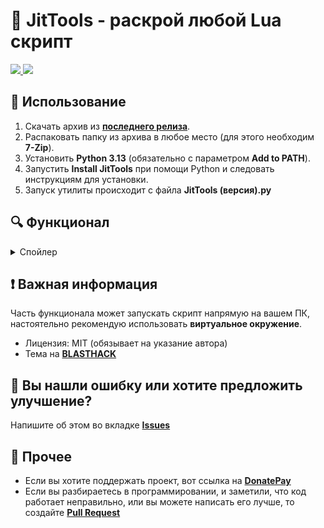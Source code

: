 # 🌙 JitTools - раскрой любой Lua скрипт

<a aria-label="release" href="https://github.com/untitled-1111/JitTools/releases">
    <img src="https://img.shields.io/github/v/release/untitled-1111/JitTools?style=for-the-badge&labelColor=%23262626&color=%23212121">
    <img src="https://img.shields.io/github/downloads/untitled-1111/JitTools/total?style=for-the-badge&labelColor=%23262626&color=%23212121">
</a>

## 🚀 Использование

1. Скачать архив из **[последнего релиза](https://github.com/untitled-1111/JitTools/releases/latest)**.
2. Распаковать папку из архива в любое место (для этого необходим **7-Zip**).
3. Установить **Python 3.13** (обязательно с параметром **Add to PATH**).
4. Запустить **Install JitTools** при помощи Python и следовать инструкциям для установки.
5. Запуск утилиты происходит с файла **JitTools (версия).py**

## 🔍 Функционал

<details>
  <summary>Спойлер</summary>

- Декомпиляция
    - [x] [LuaJIT Fork](https://www.blast.hk/threads/221567)
    - [x] Python Fork

- Анпротектор
    - [x] [Unprot v2.1](https://www.blast.hk/threads/221567/post-1559984)

- Запуск кода
  - [x] [Moonsec Dumper](https://t.me/quesada_main)
  - [x] [Hook Obfuscation](https://www.blast.hk/threads/127048)
  - [x] [Lua Debugger](https://www.blast.hk/threads/46138)
  - [x] [XOR Unpacker](https://github.com/Gork3m/filesecuring-xor-unpacker)

- Деобфускаторы
  - [x] [Base64 Deobfuscator](http://lua-users.org/wiki/BaseSixtyFour)
  - [x] [Shit Deobfuscator](https://www.blast.hk/threads/173002/#post-1285137)

- Компиляция
  - [x] [LuaJIT Compiler](https://github.com/LuaJIT/LuaJIT)
  - [x] [Joiner](https://www.blast.hk/threads/38714/post-376714)

- Просмотр инструкций
  - [x] [BCViewer](https://t.me/AkuJla)
  - [x] [Luad](https://github.com/imring/Luad)
  - [x] ASM

</details>

## ❗ Важная информация

Часть функционала может запускать скрипт напрямую на вашем ПК, настоятельно рекомендую использовать **виртуальное окружение**.
- Лицензия: MIT (обязывает на указание автора)
- Тема на **[BLASTHACK](https://www.blast.hk/threads/223498/)**

## 🐞 Вы нашли ошибку или хотите предложить улучшение?

Напишите об этом во вкладке **[Issues](https://github.com/untitled-1111/JitTools/issues)**

## 📂 Прочее
- Если вы хотите поддержать проект, вот ссылка на **[DonatePay](https://new.donatepay.ru/@1306276)**
- Если вы разбираетесь в программировании, и заметили, что код работает неправильно, или вы можете написать его лучше, то создайте **[Pull Request](https://github.com/untitled-1111/JitTools/pulls)**
